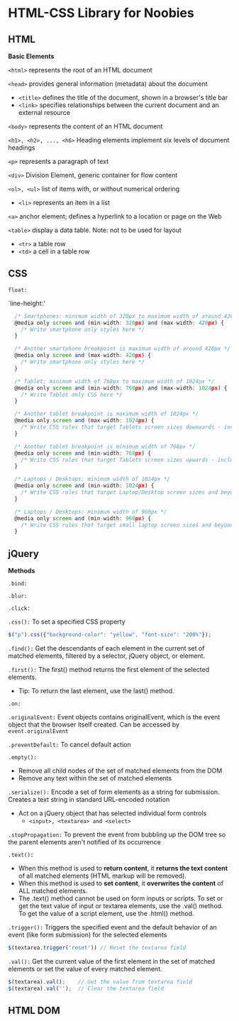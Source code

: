 # **HTML-CSS Library for Noobies**

## **HTML**
**Basic Elements**

`<html>` represents the root of an HTML document

`<head>` provides general information (metadata) about the document
* `<title>` defines the title of the document, shown in a browser's title bar
* `<link>` specifies relationships between the current document and an external resource

`<body>` represents the content of an HTML document

`<h1>, <h2>, ..., <h6>` Heading elements implement six levels of document headings

`<p>` represents a paragraph of text

`<div>` Division Element, generic container for flow content

`<ol>, <ul>` list of items with, or without numerical ordering
* `<li>` represents an item in a list

`<a>` anchor element; defines a hyperlink to a location or page on the Web

`<table>` display a data table. Note: not to be used for layout
* `<tr>` a table row
* `<td>` a cell in a table row


## **CSS**

`float:`

`line-height:'

```js
  /* Smartphones: minimum width of 320px to maximum width of around 420px */
  @media only screen and (min-width: 320px) and (max-width: 420px) {
    /* Write smartphone only styles here */
  }

  /* Another smartphone breakpoint is maximum width of around 420px */
  @media only screen and (max-width: 420px) {
    /* Write smartphone only styles here */
  }

  /* Tablet: minimum width of 768px to maximum width of 1024px */
  @media only screen and (min-width: 768px) and (max-width: 1024px) {
    /* Write Tablet only CSS here */
  }

  /* Another tablet breakpoint is maximum width of 1024px */
  @media only screen and (max-width: 1024px) {
    /* Write CSS rules that target Tablets screen sizes downwards - including smartphones */
  }

  /* Another tablet breakpoint is minimum width of 768px */
  @media only screen and (min-width: 768px) {
    /* Write CSS rules that target Tablets screen sizes upwards - including desktops */
  }

  /* Laptops / Desktops: minimum width of 1024px */
  @media only screen and (min-width: 1024px) {
    /* Write CSS rules that target Laptop/Desktop screen sizes and beyond */
  }

  /* Laptops / Desktops: minimum width of 960px */
  @media only screen and (min-width: 960px) {
    /* Write CSS rules that target small laptop screen sizes and beyond */
  }
  ```

## **jQuery**
**Methods**

`.bind:` 

`.blur:` 

`.click:` 

`.css():` To set a specified CSS property
```js
$("p").css({"background-color": "yellow", "font-size": "200%"});
```


`.find():` Get the descendants of each element in the current set of matched elements, filtered by a selector, jQuery object, or element.


`.first():` The first() method returns the first element of the selected elements.
  * Tip: To return the last element, use the last() method.


`.on:`


`.originalEvent:` Event objects contains originalEvent, which is the event object that the browser itself created. Can be accessed by `event.originalEvent`


`.preventDefault:` To cancel default action


`.empty():`
  * Remove all child nodes of the set of matched elements from the DOM
  * Remove any text within the set of matched elements


`.serialize():` Encode a set of form elements as a string for submission. Creates a text string in standard URL-encoded notation
  * Act on a jQuery object that has selected individual form controls
    * `<input>, <textarea> and <select>`


`.stopPropagation:` To prevent the event from bubbling up the DOM tree so the parent elements aren't notified of its occurrence


`.text():`
  * When this method is used to **return content**, it **returns the text content** of all matched elements (HTML markup will be removed).
  * When this method is used to **set content**, it **overwrites the content** of ALL matched elements.
  * The .text() method cannot be used on form inputs or scripts. To set or get the text value of input or textarea elements, use the .val() method. To get the value of a script element, use the .html() method.


`.trigger():` Triggers the specified event and the default behavior of an event (like form submission) for the selected elements
```js
$(textarea.trigger('reset')) // Reset the textarea field
```


`.val():` Get the current value of the first element in the set of matched elements or set the value of every matched element.
```js
$(textarea).val();    // Get the value from textarea field
$(textarea).val('');  // Clear the textarea field
```


## **HTML DOM**
